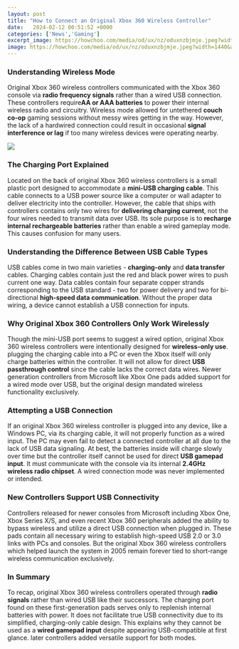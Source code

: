 ```yaml
---
layout: post
title: "How to Connect an Original Xbox 360 Wireless Controller"
date:   2024-02-12 00:51:52 +0000
categories: ['News','Gaming']
excerpt_image: https://howchoo.com/media/od/ux/nz/oduxnzbjmje.jpeg?width=1440&amp;auto=webp&amp;quality=70
image: https://howchoo.com/media/od/ux/nz/oduxnzbjmje.jpeg?width=1440&amp;auto=webp&amp;quality=70
---
```


### Understanding Wireless Mode 
Original Xbox 360 wireless controllers communicated with the Xbox 360 console via **radio frequency signals** rather than a wired USB connection. These controllers require**AA or AAA batteries** to power their internal wireless radio and circuitry. 
Wireless mode allowed for untethered **couch co-op** gaming sessions without messy wires getting in the way. However, the lack of a hardwired connection could result in occasional **signal interference or lag** if too many wireless devices were operating nearby.

![](https://i.ytimg.com/vi/GpV-b1de2lM/maxresdefault.jpg)
### The Charging Port Explained
Located on the back of original Xbox 360 wireless controllers is a small plastic port designed to accommodate a **mini-USB charging cable**. This cable connects to a USB power source like a computer or wall adapter to deliver electricity into the controller. 
However, the cable that ships with controllers contains only two wires for **delivering charging current**, not the four wires needed to transmit data over USB. Its sole purpose is to **recharge internal rechargeable batteries** rather than enable a wired gameplay mode. This causes confusion for many users.
### Understanding the Difference Between USB Cable Types
USB cables come in two main varieties - **charging-only** and **data transfer** cables. Charging cables contain just the red and black power wires to push current one way. 
Data cables contain four separate copper strands corresponding to the USB standard - two for power delivery and two for bi-directional **high-speed data communication**. Without the proper data wiring, a device cannot establish a USB connection for inputs.
### Why Original Xbox 360 Controllers Only Work Wirelessly
Though the mini-USB port seems to suggest a wired option, original Xbox 360 wireless controllers were intentionally designed for **wireless-only use**. plugging the charging cable into a PC or even the Xbox itself will only charge batteries within the controller.
It will not allow for direct **USB passthrough control** since the cable lacks the correct data wires. Newer generation controllers from Microsoft like Xbox One pads added support for a wired mode over USB, but the original design mandated wireless functionality exclusively.
### Attempting a USB Connection 
If an original Xbox 360 wireless controller is plugged into any device, like a Windows PC, via its charging cable, it will not properly function as a wired input. The PC may even fail to detect a connected controller at all due to the lack of USB data signaling.
At best, the batteries inside will charge slowly over time but the controller itself cannot be used for direct **USB gamepad input**. It must communicate with the console via its internal **2.4GHz wireless radio chipset**. A wired connection mode was never implemented or intended.
### New Controllers Support USB Connectivity
Controllers released for newer consoles from Microsoft including Xbox One, Xbox Series X/S, and even recent Xbox 360 peripherals added the ability to bypass wireless and utilize a direct USB connection when plugged in. 
These pads contain all necessary wiring to establish high-speed USB 2.0 or 3.0 links with PCs and consoles. But the original Xbox 360 wireless controllers which helped launch the system in 2005 remain forever tied to short-range wireless communication exclusively.
### In Summary
To recap, original Xbox 360 wireless controllers operated through **radio signals** rather than wired USB like their successors. The charging port found on these first-generation pads serves only to replenish internal batteries with power. 
It does not facilitate true USB connectivity due to its simplified, charging-only cable design. This explains why they cannot be used as a **wired gamepad input** despite appearing USB-compatible at first glance. later controllers added versatile support for both modes.